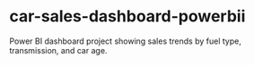 # car-sales-dashboard-powerbii
Power BI dashboard project showing sales trends by fuel type, transmission, and car age.
